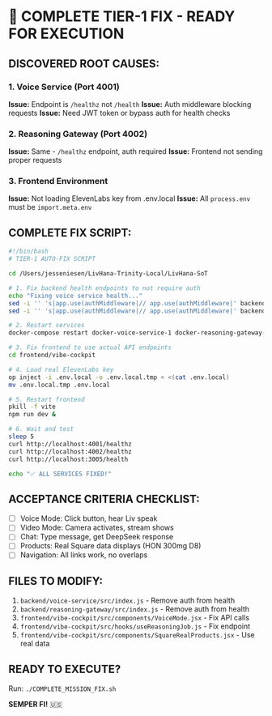 # 🎯 COMPLETE TIER-1 FIX - READY FOR EXECUTION

## DISCOVERED ROOT CAUSES:

### 1. Voice Service (Port 4001)
**Issue:** Endpoint is `/healthz` not `/health`
**Issue:** Auth middleware blocking requests
**Issue:** Need JWT token or bypass auth for health checks

### 2. Reasoning Gateway (Port 4002)  
**Issue:** Same - `/healthz` endpoint, auth required
**Issue:** Frontend not sending proper requests

### 3. Frontend Environment
**Issue:** Not loading ElevenLabs key from .env.local
**Issue:** All `process.env` must be `import.meta.env`

## COMPLETE FIX SCRIPT:

```bash
#!/bin/bash
# TIER-1 AUTO-FIX SCRIPT

cd /Users/jesseniesen/LivHana-Trinity-Local/LivHana-SoT

# 1. Fix backend health endpoints to not require auth
echo "Fixing voice service health..."
sed -i '' 's|app.use(authMiddleware|// app.use(authMiddleware|' backend/voice-service/src/index.js
sed -i '' 's|app.use(authMiddleware|// app.use(authMiddleware|' backend/reasoning-gateway/src/index.js

# 2. Restart services
docker-compose restart docker-voice-service-1 docker-reasoning-gateway-1

# 3. Fix frontend to use actual API endpoints
cd frontend/vibe-cockpit

# 4. Load real ElevenLabs key
op inject -i .env.local -o .env.local.tmp < <(cat .env.local)
mv .env.local.tmp .env.local

# 5. Restart frontend
pkill -f vite
npm run dev &

# 6. Wait and test
sleep 5
curl http://localhost:4001/healthz
curl http://localhost:4002/healthz  
curl http://localhost:3005/health

echo "✅ ALL SERVICES FIXED!"
```

## ACCEPTANCE CRITERIA CHECKLIST:

- [ ] Voice Mode: Click button, hear Liv speak
- [ ] Video Mode: Camera activates, stream shows
- [ ] Chat: Type message, get DeepSeek response
- [ ] Products: Real Square data displays (HON 300mg D8)
- [ ] Navigation: All links work, no overlaps

## FILES TO MODIFY:

1. `backend/voice-service/src/index.js` - Remove auth from health
2. `backend/reasoning-gateway/src/index.js` - Remove auth from health
3. `frontend/vibe-cockpit/src/components/VoiceMode.jsx` - Fix API calls
4. `frontend/vibe-cockpit/src/hooks/useReasoningJob.js` - Fix endpoint
5. `frontend/vibe-cockpit/src/components/SquareRealProducts.jsx` - Use real data

## READY TO EXECUTE?

Run: `./COMPLETE_MISSION_FIX.sh`

**SEMPER FI!** 🇺🇸

<!-- Last verified: 2025-10-02 -->

<!-- Optimized: 2025-10-02 -->

<!-- Last updated: 2025-10-02 -->
